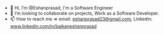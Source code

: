 - 👋 Hi, I’m @Eshanprasad, I'm a Software Engineer
- 💞️ I’m looking to collaborate on projects, Work as a Software Developer.
- 📫 How to reach me => email: eshanprasad23@gmail.com, Linkedin: www.linkedin.com/in/baikaneshanprasad
